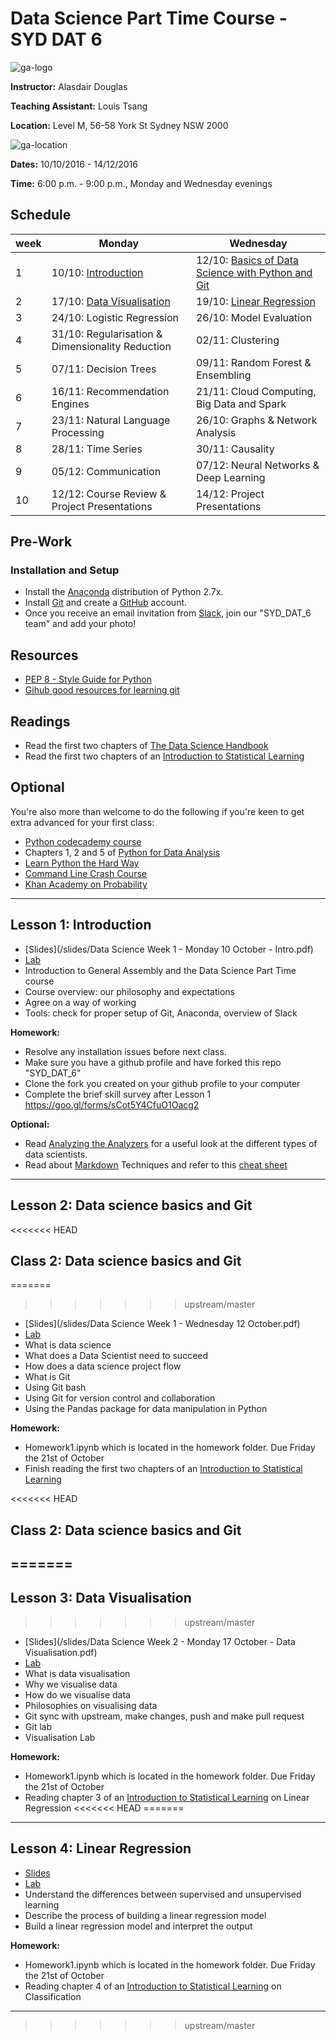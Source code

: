 
# Data Science Part Time Course - SYD DAT 6

![ga-logo](/images/ga-logo.png)

**Instructor:** Alasdair Douglas

**Teaching Assistant:** Louis Tsang

**Location:** Level M, 56-58 York St Sydney NSW 2000

![ga-location](/images/ga-location.png)

**Dates:** 10/10/2016 - 14/12/2016

**Time:** 6:00 p.m. - 9:00 p.m., Monday and Wednesday evenings

## Schedule

|week| **Monday** | **Wednesday** |
|---|----------|-------------|
|1  | 10/10: [Introduction](#lesson-1-introduction) |  12/10: [Basics of Data Science with Python and Git](#lesson-2-data-science-basics-and-git) |
|2  | 17/10: [Data Visualisation](#lesson-3-data-visualisation) |  19/10: [Linear Regression](#lesson-4-linear-regression) |
|3  | 24/10: Logistic Regression |  26/10: Model Evaluation |
|4  | 31/10: Regularisation & Dimensionality Reduction |  02/11: Clustering |
|5  | 07/11: Decision Trees |  09/11: Random Forest & Ensembling |
|6  | 16/11: Recommendation Engines |  21/11: Cloud Computing, Big Data and Spark |
|7  | 23/11: Natural Language Processing |  26/10: Graphs & Network Analysis |
|8  | 28/11: Time Series |  30/11: Causality |
|9  | 05/12: Communication |  07/12: Neural Networks & Deep Learning |
|10 | 12/12: Course Review & Project Presentations |  14/12: Project Presentations |


## Pre-Work

### Installation and Setup

- Install the [Anaconda](http://continuum.io/downloads) distribution of Python 2.7x.
- Install [Git](http://git-scm.com/book/en/v2/Getting-Started-Installing-Git) and create a [GitHub](https://github.com/) account.
- Once you receive an email invitation from [Slack](https://slack.com/), join our "SYD_DAT_6 team" and add your photo!

## Resources

- [PEP 8 - Style Guide for Python](http://www.python.org/dev/peps/pep-0008)
- [Gihub good resources for learning git](https://help.github.com/articles/good-resources-for-learning-git-and-github/)

## Readings

- Read the first two chapters of [The Data Science Handbook](http://www.thedatasciencehandbook.com/)
- Read the first two chapters of an [Introduction to Statistical Learning](http://www-bcf.usc.edu/~gareth/ISL/ISLR%20Fourth%20Printing.pdf)

## Optional
You're also more than welcome to do the following if you're keen to get extra advanced for your first class:

- [Python codecademy course](https://www.codecademy.com/learn/python)
- Chapters 1, 2 and 5 of [Python for Data Analysis](http://shop.oreilly.com/product/0636920023784.do)
- [Learn Python the Hard Way](http://ihansel.github.io/SYD_DAT_4/www.learnpythonthehardway.org)
- [Command Line Crash Course](http://cli.learncodethehardway.org/book/)
- [Khan Academy on Probability](https://www.khanacademy.org/math/probability)

---

## Lesson 1: Introduction

- [Slides](/slides/Data Science Week 1 - Monday 10 October - Intro.pdf)
- [Lab](/labs/Week%201)
- Introduction to General Assembly and the Data Science Part Time course
- Course overview: our philosophy and expectations
- Agree on a way of working
- Tools: check for proper setup of Git, Anaconda, overview of Slack

**Homework:**

- Resolve any installation issues before next class.
- Make sure you have a github profile and have forked this repo "SYD_DAT_6" 
- Clone the fork you created on your github profile to your computer
- Complete the brief skill survey after Lesson 1 https://goo.gl/forms/sCot5Y4CfuO1Oacg2

**Optional:**

- Read [Analyzing the Analyzers](http://cdn.oreillystatic.com/oreilly/radarreport/0636920029014/Analyzing_the_Analyzers.pdf) for a useful look at the different types of data scientists.
- Read about [Markdown](http://daringfireball.net/projects/markdown/syntax) Techniques and refer to this [cheat sheet](https://github.com/adam-p/markdown-here/wiki/Markdown-Cheatsheet)

---

## Lesson 2: Data science basics and Git

<<<<<<< HEAD
## Class 2: Data science basics and Git

=======
>>>>>>> upstream/master
- [Slides](/slides/Data Science Week 1 - Wednesday 12 October.pdf)
- [Lab](/labs/Week%201)
- What is data science
- What does a Data Scientist need to succeed
- How does a data science project flow
- What is Git
- Using Git bash 
- Using Git for version control and collaboration
- Using the Pandas package for data manipulation in Python

**Homework:**

- Homework1.ipynb which is located in the homework folder. Due Friday the 21st of October
- Finish reading the first two chapters of an [Introduction to Statistical Learning](http://www-bcf.usc.edu/~gareth/ISL/ISLR%20Fourth%20Printing.pdf)


<<<<<<< HEAD
## Class 2: Data science basics and Git
=======
---

## Lesson 3: Data Visualisation
>>>>>>> upstream/master

- [Slides](/slides/Data Science Week 2 - Monday 17 October - Data Visualisation.pdf)
- [Lab](/labs/Week%202)
- What is data visualisation
- Why we visualise data
- How do we visualise data
- Philosophies on visualising data
- Git sync with upstream, make changes, push and make pull request
- Git lab 
- Visualisation Lab

**Homework:**

- Homework1.ipynb which is located in the homework folder. Due Friday the 21st of October
- Reading chapter 3 of an [Introduction to Statistical Learning](http://www-bcf.usc.edu/~gareth/ISL/ISLR%20Fourth%20Printing.pdf) on Linear Regression
<<<<<<< HEAD
=======

---

## Lesson 4: Linear Regression

- [Slides](/slides/)
- [Lab](/labs/Week%202)
- Understand the differences between supervised and unsupervised learning
- Describe the process of building a linear regression model
- Build a linear regression model and interpret the output


**Homework:**

- Homework1.ipynb which is located in the homework folder. Due Friday the 21st of October
- Reading chapter 4 of an [Introduction to Statistical Learning](http://www-bcf.usc.edu/~gareth/ISL/ISLR%20Fourth%20Printing.pdf) on Classification

---
>>>>>>> upstream/master
